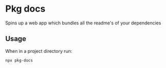 # Pkg docs 

Spins up a web app which bundles all the readme's of your dependencies

## Usage

When in a project directory run:

```bash
npx pkg-docs
```
